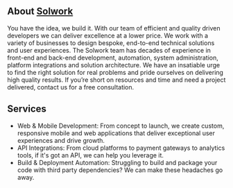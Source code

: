 
## About [Solwork](https://solwork.io)

You have the idea, we build it. With our team of efficient and quality driven developers we can deliver excellence at a lower price.
We work with a variety of businesses to design bespoke, end-to-end technical solutions and user experiences. The Solwork team has decades of experience in front-end and back-end development, automation, system administration, platform integrations and solution architecture.
We have an insatiable urge to find the right solution for real problems and pride ourselves on delivering high quality results. If you’re short on resources and time and need a project delivered, contact us for a free consultation. 

## Services

- Web & Mobile Development: From concept to launch, we create custom, responsive mobile and web applications that deliver exceptional user experiences and drive growth.
- API Integrations: From cloud platforms to payment gateways to analytics tools, if it's got an API, we can help you leverage it.
- Build & Deployment Automation: Struggling to build and package your code with third party dependencies? We can make these headaches go away.

